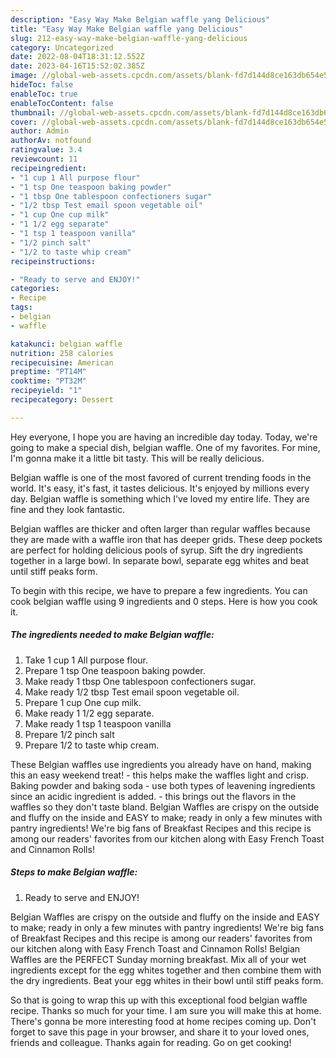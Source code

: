 ```yaml
---
description: "Easy Way Make Belgian waffle yang Delicious"
title: "Easy Way Make Belgian waffle yang Delicious"
slug: 212-easy-way-make-belgian-waffle-yang-delicious
category: Uncategorized
date: 2022-08-04T18:31:12.552Z
date: 2023-04-16T15:52:02.385Z
image: //global-web-assets.cpcdn.com/assets/blank-fd7d144d8ce163db654e5a02c40b08a2775adb7897d16e4062681dc7e1b2800f.png
hideToc: false
enableToc: true
enableTocContent: false
thumbnail: //global-web-assets.cpcdn.com/assets/blank-fd7d144d8ce163db654e5a02c40b08a2775adb7897d16e4062681dc7e1b2800f.png
cover: //global-web-assets.cpcdn.com/assets/blank-fd7d144d8ce163db654e5a02c40b08a2775adb7897d16e4062681dc7e1b2800f.png
author: Admin
authorAv: notfound
ratingvalue: 3.4
reviewcount: 11
recipeingredient:
- "1 cup 1 All purpose flour"
- "1 tsp One teaspoon baking powder"
- "1 tbsp One tablespoon confectioners sugar"
- "1/2 tbsp Test email spoon vegetable oil"
- "1 cup One cup milk"
- "1 1/2 egg separate"
- "1 tsp 1 teaspoon vanilla"
- "1/2 pinch salt"
- "1/2 to taste whip cream"
recipeinstructions:

- "Ready to serve and ENJOY!"
categories:
- Recipe
tags:
- belgian
- waffle

katakunci: belgian waffle 
nutrition: 258 calories
recipecuisine: American
preptime: "PT14M"
cooktime: "PT32M"
recipeyield: "1"
recipecategory: Dessert

---
```



Hey everyone, I hope you are having an incredible day today. Today, we're going to make a special dish, belgian waffle. One of my favorites. For mine, I'm gonna make it a little bit tasty. This will be really delicious.

Belgian waffle is one of the most favored of current trending foods in the world. It's easy, it's fast, it tastes delicious. It's enjoyed by millions every day. Belgian waffle is something which I've loved my entire life. They are fine and they look fantastic.

Belgian waffles are thicker and often larger than regular waffles because they are made with a waffle iron that has deeper grids. These deep pockets are perfect for holding delicious pools of syrup. Sift the dry ingredients together in a large bowl. In separate bowl, separate egg whites and beat until stiff peaks form.


To begin with this recipe, we have to prepare a few ingredients. You can cook belgian waffle using 9 ingredients and 0 steps. Here is how you cook it.

<!--inarticleads1-->

##### The ingredients needed to make Belgian waffle:

1. Take 1 cup 1 All purpose flour.
1. Prepare 1 tsp One teaspoon baking powder.
1. Make ready 1 tbsp One tablespoon confectioners sugar.
1. Make ready 1/2 tbsp Test email spoon vegetable oil.
1. Prepare 1 cup One cup milk.
1. Make ready 1 1/2 egg separate.
1. Make ready 1 tsp 1 teaspoon vanilla
1. Prepare 1/2 pinch salt
1. Prepare 1/2 to taste whip cream.


These Belgian waffles use ingredients you already have on hand, making this an easy weekend treat! - this helps make the waffles light and crisp. Baking powder and baking soda - use both types of leavening ingredients since an acidic ingredient is added. - this brings out the flavors in the waffles so they don&#39;t taste bland. Belgian Waffles are crispy on the outside and fluffy on the inside and EASY to make; ready in only a few minutes with pantry ingredients! We&#39;re big fans of Breakfast Recipes and this recipe is among our readers&#39; favorites from our kitchen along with Easy French Toast and Cinnamon Rolls! 

<!--inarticleads2-->

##### Steps to make Belgian waffle:


1. Ready to serve and ENJOY!

Belgian Waffles are crispy on the outside and fluffy on the inside and EASY to make; ready in only a few minutes with pantry ingredients! We&#39;re big fans of Breakfast Recipes and this recipe is among our readers&#39; favorites from our kitchen along with Easy French Toast and Cinnamon Rolls! Belgian Waffles are the PERFECT Sunday morning breakfast. Mix all of your wet ingredients except for the egg whites together and then combine them with the dry ingredients. Beat your egg whites in their bowl until stiff peaks form. 

So that is going to wrap this up with this exceptional food belgian waffle recipe. Thanks so much for your time. I am sure you will make this at home. There's gonna be more interesting food at home recipes coming up. Don't forget to save this page in your browser, and share it to your loved ones, friends and colleague. Thanks again for reading. Go on get cooking!
